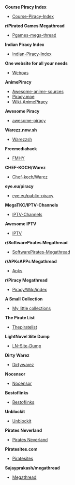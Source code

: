 **Course Piracy Index**
* [Course-Piracy-Index](https://github.com/ItIsMeCall911/Course-Piracy-Index)

**r/Pirated Games Megathread**
* [Pgames-mega-thread](https://rentry.org/pgames-mega-thread)

**Indian Piracy Index**
* [Indian-Piracy-Index](https://github.com/anymeofu/Indian-Piracy-Index)

**One website for all your needs**
* [Weboas](https://weboas.is/)

**AnimePiracy**

* [Awesome-anime-sources](https://github.com/anshumanv/awesome-anime-sources)
* [Piracy.moe](https://piracy.moe/)
* [Wiki-AnimePiracy](https://wiki.piracy.moe/)

**Awesome Piracy**
* [awesome-piracy](https://github.com/Igglybuff/awesome-piracy/)

**Warezz.now.sh**
* [Warezzsh](https://piracy.vercel.app/)

**Freemediahack**
* [FMHY](https://www.reddit.com/r/FREEMEDIAHECKYEAH/wiki/index)

**CHEF-KOCH/Warez**
* [Chef-koch/Warez](https://libraries.io/github/CHEF-KOCH/Warez)

**eye.eu/piracy**
* [eye.eu/public-piracy](https://the-eye.eu/public/Piracy/)

**MegaTKC/IPTV-Channels**
* [IPTV-Channels](https://github.com/MegaTKC/IPTV-Channels)

**Awesome IPTV**
* [IPTV](https://github.com/iptv-org/iptv)

**r/SoftwarePirates Megathread**
* [SoftwarePirates-Megathread](https://rentry.org/SoftwarePirates-Megathread)

**r/APKsAPPs Megathread**
* [Apks](https://apks.me)

**r/Piracy Megathread**
* [Piracy/Wiki/index](https://www.reddit.com/r/Piracy/wiki/index)

**A Small Collection**
* [My little collections](https://my-little-collections.super.site/)

**The Pirate List**
* [Thepiratelist](https://thepiratelist.com/)

**LightNovel Site Dump**
* [LN-Site-Dump](https://docs.google.com/spreadsheets/d/1KGPLcSikfMgjtL7u8e2eiMQwDIgoAefOZsVrEzN9MQw/htmlview)

**Dirty Warez**
* [Dirtywarez](https://dirtywarez.org/)

**Nocensor**
* [Nocensor](https://nocensor.biz/)

**Bestoflinks**
* [Bestoflinks](http://bestoflinks.synology.me/)

**Unblockit**
* [Unblockit](https://unblockit.bz/)

**Pirates Neverland**
* [Pirates Neverland](http://www.neverland.ws/index.html)

**Piratesites.com**
* [Piratesites](https://web.archive.org/web/20200317192929/https://piratesites.com/)

**Sajayprakash/megathread**
* [Megathread](https://github.com/sajayprakash/megathread)


